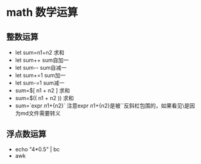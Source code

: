 
# math 数学运算

## 整数运算
* let sum=n1+n2         求和
* let sum++             sum自加一
* let sum--             sum自减一
* let sum+=1            sum加一
* let sum-=1            sum减一
* sum=$[ n1 + n2 ]      求和
* sum=$(( n1 + n2 ))    求和
* sum=\`expr ${n1}+${n2}\`  注意expr ${n1}+${n2}是被``反斜杠包围的，如果看见\是因为md文件需要转义

## 浮点数运算
* echo "4*0.5" | bc
* awk


